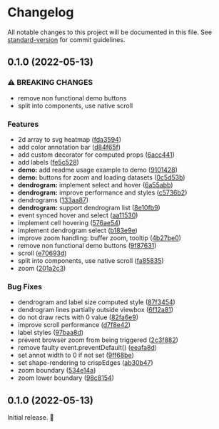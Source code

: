 # Changelog

All notable changes to this project will be documented in this file. See [standard-version](https://github.com/conventional-changelog/standard-version) for commit guidelines.

## 0.1.0 (2022-05-13)


### ⚠ BREAKING CHANGES

* remove non functional demo buttons
* split into components, use native scroll

### Features

* 2d array to svg heatmap ([fda3594](https://github.com/Moomboh/biowc-heatmap/commits/fda35942ad26d062ed739061a0047ea326566486))
* add color annotation bar ([d84f65f](https://github.com/Moomboh/biowc-heatmap/commits/d84f65f10ffd5cbe71249ad3545eb346740b5854))
* add custom decorator for computed props ([6acc441](https://github.com/Moomboh/biowc-heatmap/commits/6acc441e16c6470d158b0659c9a035775409532d))
* add labels ([fe5c528](https://github.com/Moomboh/biowc-heatmap/commits/fe5c528a771e237bfe0f2041a85f05485afb3bf5))
* **demo:** add readme usage example to demo ([9101428](https://github.com/Moomboh/biowc-heatmap/commits/91014288c2adb3229f690a9a0d187c996df443cc))
* **demo:** buttons for zoom and loading datasets ([0c5d53b](https://github.com/Moomboh/biowc-heatmap/commits/0c5d53b40284275ce18e487dd176e497d47151cb))
* **dendrogram:** implement select and hover ([6a55abb](https://github.com/Moomboh/biowc-heatmap/commits/6a55abb5eba275f7adb7b128103531431957617f))
* **dendrogram:** improve performance and styles ([c5736b2](https://github.com/Moomboh/biowc-heatmap/commits/c5736b27d354da1db417f26f866dbbb160bec0e9))
* dendrograms ([133aa87](https://github.com/Moomboh/biowc-heatmap/commits/133aa87d0892c3ad6dc1f21b79d97263777df771))
* **dendrogram:** support dendrogram list ([8e10fb9](https://github.com/Moomboh/biowc-heatmap/commits/8e10fb9e955c53bc76234d278251db65cdc4065a))
* event synced hover and select ([aa11530](https://github.com/Moomboh/biowc-heatmap/commits/aa11530b52672a9dd2751675675a44bb37f88c80))
* implement cell hovering ([576ae54](https://github.com/Moomboh/biowc-heatmap/commits/576ae54f27289bd39cac625e1791a4c6baa55e2f))
* implement dendrogram select ([b183e9e](https://github.com/Moomboh/biowc-heatmap/commits/b183e9e1ac2f64db6854c96d04ec58046192e0f3))
* improve zoom handling: buffer zoom, tooltip ([4b27be0](https://github.com/Moomboh/biowc-heatmap/commits/4b27be03f3a5fba899ed588e0078064888db41d2))
* remove non functional demo buttons ([9f87631](https://github.com/Moomboh/biowc-heatmap/commits/9f87631683b12fe30d82e41933c5d86973867ef8))
* scroll ([e70693d](https://github.com/Moomboh/biowc-heatmap/commits/e70693d6ac9f5b998ee3d29ec70b2caaec57aa01))
* split into components, use native scroll ([fa85835](https://github.com/Moomboh/biowc-heatmap/commits/fa8583539e16ba58f4dd759226b1f911921cd0e5))
* zoom ([201a2c3](https://github.com/Moomboh/biowc-heatmap/commits/201a2c353cbcce965c2002276c4cc047e131ef2d))


### Bug Fixes

* dendrogram and label size computed style ([87f3454](https://github.com/Moomboh/biowc-heatmap/commits/87f34540b7a161727b426b0b14feb80abb8bdfbb))
* dendrogram lines partially outside viewbox ([6f12a81](https://github.com/Moomboh/biowc-heatmap/commits/6f12a815e125a07671300448e843c439ec75c3b2))
* do not draw rects with 0 value ([82fa6e9](https://github.com/Moomboh/biowc-heatmap/commits/82fa6e9e9e3e8d1a10da5ce1f26c3eeaea1640aa))
* improve scroll performance ([d7f8e42](https://github.com/Moomboh/biowc-heatmap/commits/d7f8e42d356cde6310d8ca1f1e32185b42541824))
* label styles ([97baa8d](https://github.com/Moomboh/biowc-heatmap/commits/97baa8deda5117a006738a771e5c01d8122f5827))
* prevent browser zoom from being triggered ([2c3f882](https://github.com/Moomboh/biowc-heatmap/commits/2c3f88218a134167603eaa21f6c0db0458d60582))
* remove faulty event.preventDefault() ([eeafa8d](https://github.com/Moomboh/biowc-heatmap/commits/eeafa8df602d5a754ba5af1b13e1f477b574e07d))
* set annot width to 0 if not set ([9ff68be](https://github.com/Moomboh/biowc-heatmap/commits/9ff68bebbe32b14a0ab4db3a607ae7b972e839e8))
* set shape-rendering to crispEdges ([ab30b47](https://github.com/Moomboh/biowc-heatmap/commits/ab30b47085adf61dfba1cc77780e78e16e32dd9e))
* zoom boundary ([534e14a](https://github.com/Moomboh/biowc-heatmap/commits/534e14ac1d34f3601911a81294189d37051bb51b))
* zoom lower boundary ([98c8154](https://github.com/Moomboh/biowc-heatmap/commits/98c815409980c730c34506c8599f92ceef620881))

## 0.1.0 (2022-05-13)

Initial release. 🎉
